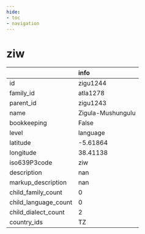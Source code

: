 ```yaml
---
hide:
- toc
- navigation
---
```

# ziw
|                      | info              |
|:---------------------|:------------------|
| id                   | zigu1244          |
| family_id            | atla1278          |
| parent_id            | zigu1243          |
| name                 | Zigula-Mushungulu |
| bookkeeping          | False             |
| level                | language          |
| latitude             | -5.61864          |
| longitude            | 38.41138          |
| iso639P3code         | ziw               |
| description          | nan               |
| markup_description   | nan               |
| child_family_count   | 0                 |
| child_language_count | 0                 |
| child_dialect_count  | 2                 |
| country_ids          | TZ                |